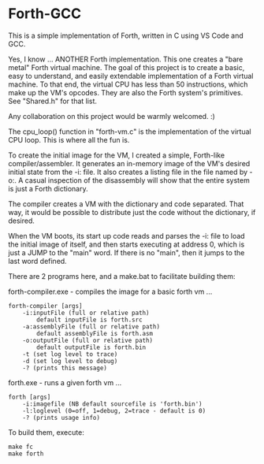 # Forth-GCC

This is a simple implementation of Forth, written in C using VS Code and GCC.

Yes, I know ... ANOTHER Forth implementation. This one creates a "bare metal" Forth virtual machine. The goal of this project is to create a basic, easy to understand, and easily extendable implementation of a Forth virtual machine. To that end, the virtual CPU has less than 50 instructions, which make up the VM's opcodes. They are also the Forth system's primitives. See "Shared.h" for that list.

Any collaboration on this project would be warmly welcomed. :)

The cpu_loop() function in "forth-vm.c" is the implementation of the virtual CPU loop. This is where all the fun is.

To create the initial image for the VM, I created a simple, Forth-like compiler/assembler. It generates an in-memory image of the VM's desired initial state from the -i: file. It also creates a listing file in the file named by -o:. A casual inspection of the disassembly will show that the entire system is just a Forth dictionary.

The compiler creates a VM with the dictionary and code separated. That way, it would be possible to distribute just the code without the dictionary, if desired.

When the VM boots, its start up code reads and parses the -i: file to load the initial image of itself, and then starts executing at address 0, which is just a JUMP to the "main" word. If there is no "main", then it jumps to the last word defined.

There are 2 programs here, and a make.bat to facilitate building them:

forth-compiler.exe - compiles the image for a basic forth vm ...

    forth-compiler [args]
        -i:inputFile (full or relative path)
            default inputFile is forth.src
        -a:assemblyFile (full or relative path)
            default assemblyFile is forth.asm
        -o:outputFile (full or relative path)
            default outputFile is forth.bin
        -t (set log level to trace)
        -d (set log level to debug)
        -? (prints this message)


forth.exe - runs a given forth vm ...

    forth [args]
        -i:imagefile (NB default sourcefile is 'forth.bin')
        -l:loglevel (0=off, 1=debug, 2=trace - default is 0)
        -? (prints usage info)


To build them, execute:

    make fc
    make forth
